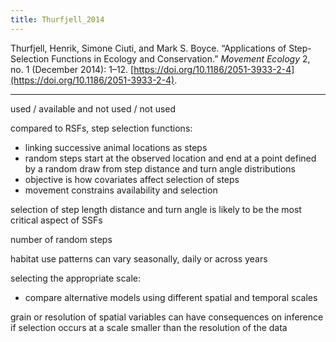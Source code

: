 ```yaml
---
title: Thurfjell_2014
---
```


Thurfjell, Henrik, Simone Ciuti, and Mark S. Boyce. “Applications of Step-Selection Functions in Ecology and Conservation.” _Movement Ecology_ 2, no. 1 (December 2014): 1–12. [https://doi.org/10.1186/2051-3933-2-4](https://doi.org/10.1186/2051-3933-2-4).

---

used / available and not used / not used

compared to RSFs, step selection functions:

- linking successive animal locations as steps
- random steps start at the observed location and end at a point defined by a random draw from step distance and turn angle distributions
- objective is how covariates affect selection of steps
- movement constrains availability and selection


selection of step length distance and turn angle is likely to be the most critical aspect of SSFs

number of random steps 


habitat use patterns can vary seasonally, daily or across years

selecting the appropriate scale:

- compare alternative models using different spatial and temporal scales

grain or resolution of spatial variables can have consequences on inference if selection occurs at a scale smaller than the resolution of the data

